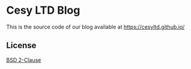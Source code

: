# Cesy LTD Blog

This is the source code of our blog available at https://cesyltd.github.io/

## License

[BSD 2-Clause](https://opensource.org/licenses/BSD-2-Clause)
